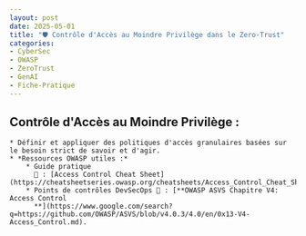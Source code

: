```yaml
---
layout: post
date: 2025-05-01
title: "🛡️ Contrôle d'Accès au Moindre Privilège dans le Zero-Trust"
categories:
- CyberSec
- OWASP
- ZeroTrust
- GenAI
- Fiche-Pratique
---
```



## Contrôle d'Accès au Moindre Privilège :

    * Définir et appliquer des politiques d'accès granulaires basées sur le besoin strict de savoir et d'agir.
    * *Ressources OWASP utiles :*
        * Guide pratique
          📖 : [Access Control Cheat Sheet](https://cheatsheetseries.owasp.org/cheatsheets/Access_Control_Cheat_Sheet.html)
        * Points de contrôles DevSecOps 🎯 : [**OWASP ASVS Chapitre V4: Access Control
          **](https://www.google.com/search?q=https://github.com/OWASP/ASVS/blob/v4.0.3/4.0/en/0x13-V4-Access_Control.md).
